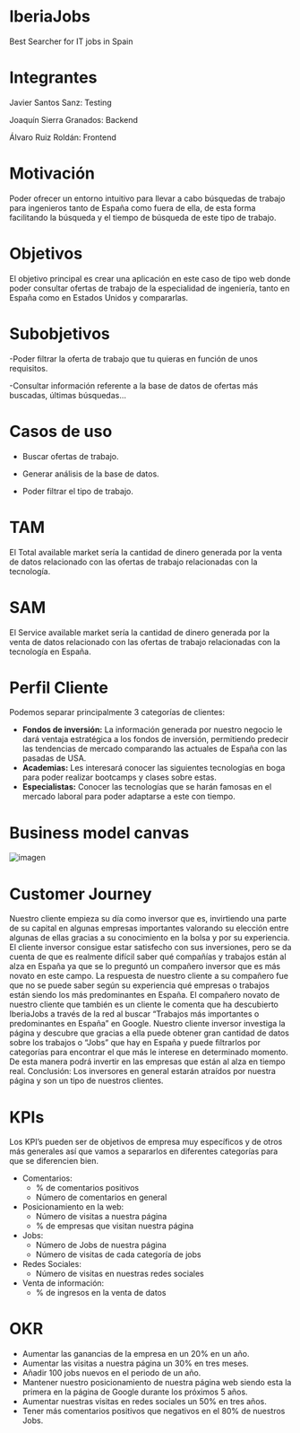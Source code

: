 # IberiaJobs
Best Searcher for IT jobs in Spain

# Integrantes
Javier Santos Sanz: Testing

Joaquín Sierra Granados: Backend

Álvaro Ruiz Roldán: Frontend
# Motivación

Poder ofrecer un entorno intuitivo para llevar a cabo búsquedas de trabajo para ingenieros tanto de España como fuera de ella, de esta forma facilitando la búsqueda y el tiempo de búsqueda de este tipo de trabajo.

# Objetivos 

El objetivo principal es crear una aplicación en este caso de tipo web donde poder consultar ofertas de trabajo de la especialidad de ingeniería, tanto en España como en Estados Unidos y compararlas.

# Subobjetivos

-Poder filtrar la oferta de trabajo que tu quieras en función de unos requisitos.  

-Consultar información referente a la base de datos de ofertas más buscadas, últimas búsquedas…

# Casos de uso

* Buscar ofertas de trabajo.

* Generar análisis de la base de datos.

* Poder filtrar el tipo de trabajo.

# TAM
El Total available market sería la cantidad de dinero generada por la venta de datos relacionado con las ofertas de trabajo relacionadas con la tecnología.
# SAM
El Service available market sería la cantidad de dinero generada por la venta de datos relacionado con las ofertas de trabajo relacionadas con la tecnología en España.

# Perfil Cliente
Podemos separar principalmente 3 categorías de clientes:
* **Fondos de inversión:** La información generada por nuestro negocio le dará ventaja estratégica a los fondos de inversión, permitiendo predecir las tendencias de mercado comparando las actuales de España con las pasadas de USA.
* **Academias:** Les interesará conocer las siguientes tecnologías en boga para poder realizar bootcamps y clases sobre estas.
* **Especialistas:** Conocer las tecnologías que se harán famosas en el mercado laboral para poder adaptarse a este con tiempo.

# Business model canvas
![imagen](https://user-images.githubusercontent.com/114731007/220731554-dddcb03d-c0cc-4e46-a756-5debf56cf9b9.png)


# Customer Journey

Nuestro cliente empieza su día como inversor que es, invirtiendo una parte de su capital en algunas empresas importantes valorando su elección entre algunas de ellas gracias a su conocimiento en la bolsa y por su experiencia.
El cliente inversor consigue estar satisfecho con sus inversiones, pero se da cuenta de que es realmente difícil saber qué compañías y trabajos están al alza en España ya que se lo preguntó un compañero inversor que es más novato en este campo. La respuesta de nuestro cliente a su compañero fue que no se puede saber según su experiencia qué empresas o trabajos están siendo los más predominantes en España.
El compañero novato de nuestro cliente que también es un cliente le comenta que ha descubierto IberiaJobs a través de la red al buscar “Trabajos más importantes o predominantes en España” en Google.
Nuestro cliente inversor investiga la página y descubre que gracias a ella puede obtener gran cantidad de datos sobre los trabajos o “Jobs” que hay en España y puede filtrarlos por categorías para encontrar el que más le interese en determinado momento. De esta manera podrá invertir en las empresas que están al alza en tiempo real.
Conclusión: Los inversores en general estarán atraídos por nuestra página y son un tipo de nuestros clientes.

# KPIs

Los KPI’s pueden ser de objetivos de empresa muy específicos y de otros más generales así que vamos a separarlos en diferentes categorías para que se diferencien bien.
* Comentarios:
  * % de comentarios positivos
  * Número de comentarios en general
* Posicionamiento en la web:
  * Número de visitas a nuestra página
  * % de empresas que visitan nuestra página
* Jobs:
  * Número de Jobs de nuestra página
  * Número de visitas de cada categoría de jobs
* Redes Sociales:
  * Número de visitas en nuestras redes sociales
* Venta de información:
  * % de ingresos en la venta de datos

# OKR
* Aumentar las ganancias de la empresa en un 20% en un año.
* Aumentar las visitas a nuestra página un 30% en tres meses.
* Añadir 100 jobs nuevos en el periodo de un año.
* Mantener nuestro posicionamiento de nuestra página web siendo esta la primera en la página de Google durante los próximos 5 años.
* Aumentar nuestras visitas en redes sociales un 50% en tres años.
* Tener más comentarios positivos que negativos en el 80% de nuestros Jobs.

